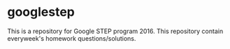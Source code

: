 # googlestep
This is a repository for Google STEP program 2016.
This repository contain everyweek's homework questions/solutions.
